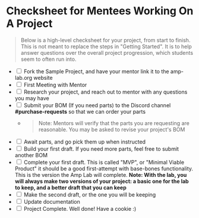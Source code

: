 # Checksheet for Mentees Working On A Project

> Below is a high-level checksheet for your project, from start to finish. This is not meant to replace the steps in "Getting Started". It is to help answer questions over the overall project progression, which students seem to often run into.

- <input type="checkbox"/> Fork the Sample Project, and have your mentor link it to the amp-lab.org website
- <input type="checkbox"/> First Meeting with Mentor
- <input type="checkbox"/> Research your project, and reach out to mentor with any questions you may have
- <input type="checkbox"/> Submit your BOM (If you need parts) to the Discord channel **#purchase-requests** so that we can order your parts
  - > Note: Mentors will verify that the parts you are requesting are reasonable. You may be asked to revise your project's BOM
- <input type="checkbox"/> Await parts, and go pick them up when instructed
- <input type="checkbox"/> Build your first draft. If you need more parts, feel free to submit another BOM
- <input type="checkbox"/> Complete your first draft. This is called "MVP", or "Minimal Viable Product" it should be a good first-attempt with base-bones functionality. This is the version the Amp Lab will complete. **Note: With the lab, you will always make two versions of your project: a basic one for the lab to keep, and a better draft that you can keep**
- <input type="checkbox"/> Make the second draft, or the one you will be keeping
- <input type="checkbox"/> Update documentation
- <input type="checkbox"/> Project Complete. Well done! Have a cookie :)
